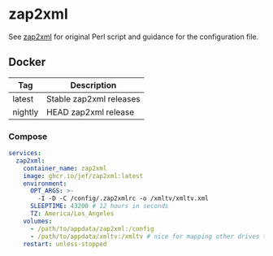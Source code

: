 # zap2xml

See [zap2xml](https://web.archive.org/web/20200426004001/zap2xml.awardspace.info/) for original Perl script and guidance for the configuration file.

## Docker

| Tag | Description |
|---|---|
| latest | Stable zap2xml releases |
| nightly | HEAD zap2xml release |

### Compose

```yaml
services:
  zap2xml:
    container_name: zap2xml
    image: ghcr.io/jef/zap2xml:latest
    environment:
      OPT_ARGS: >-
        -I -D -C /config/.zap2xmlrc -o /xmltv/xmltv.xml
      SLEEPTIME: 43200 # 12 hours in seconds
      TZ: America/Los_Angeles
    volumes:
      - /path/to/appdata/zap2xml:/config
      - /path/to/appdata/xmltv:/xmltv # nice for mapping other drives to this that may use xmltv.xml
    restart: unless-stopped
```
